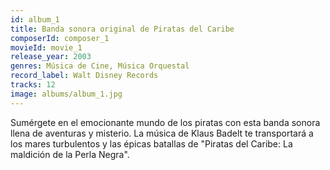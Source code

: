 ```yaml
---
id: album_1
title: Banda sonora original de Piratas del Caribe
composerId: composer_1
movieId: movie_1
release_year: 2003
genres: Música de Cine, Música Orquestal
record_label: Walt Disney Records
tracks: 12
image: albums/album_1.jpg
---
```


Sumérgete en el emocionante mundo de los piratas con esta banda sonora llena de aventuras y misterio. La música de Klaus Badelt te transportará a los mares turbulentos y las épicas batallas de "Piratas del Caribe: La maldición de la Perla Negra".
